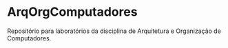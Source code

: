 # ArqOrgComputadores
Repositório para laboratórios da disciplina de Arquitetura e Organização de Computadores.
